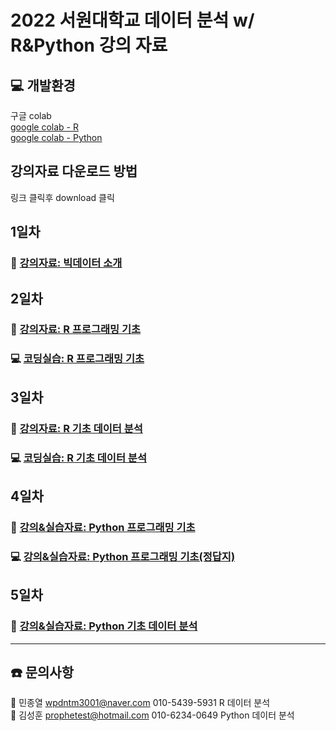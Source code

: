 # 2022 서원대학교 데이터 분석 w/ R&Python 강의 자료

## 💻 개발환경 
구글 colab  
[google colab - R](https://colab.to/r)  
[google colab - Python](https://colab.to/)

## 강의자료 다운로드 방법
링크 클릭후 download 클릭

## 1일차
### 📖 [강의자료: 빅데이터 소개](https://github.com/galmaru/seowon2022/blob/main/files/(%EC%B5%9C%EC%A2%85)(2022.6.22)(1%EC%9D%BC%EC%B0%A8)%20%EB%B9%85%EB%8D%B0%EC%9D%B4%ED%84%B0%EB%8A%94%20%EB%AC%B4%EC%97%87%EC%9D%B8%EA%B0%80.pdf) 

## 2일차
### 📖 [강의자료: R 프로그래밍 기초](https://github.com/galmaru/seowon2022/blob/main/files/(%EC%B5%9C%EC%A2%85)(2022.6.22)(2%EC%9D%BC%EC%B0%A8)%20R%20%ED%94%84%EB%A1%9C%EA%B7%B8%EB%9E%98%EB%B0%8D%20%EA%B8%B0%EC%B4%88.pdf)
### 💻 [코딩실습: R 프로그래밍 기초](https://colab.research.google.com/drive/1tG1msExUj_ykquax21tSYXFdMxuSzj4C?hl=ko)

## 3일차
### 📖 [강의자료: R 기초 데이터 분석](https://github.com/galmaru/seowon2022/blob/main/files/(%EC%B5%9C%EC%A2%85)(2022.6.23)(3%EC%9D%BC%EC%B0%A8)%20R%20%EB%8D%B0%EC%9D%B4%ED%84%B0%20%EB%B6%84%EC%84%9D%20%EA%B8%B0%EC%B4%88.pdf)
### 💻 [코딩실습: R 기초 데이터 분석](https://colab.research.google.com/drive/1-5AldYMnJV3eR4eARj77XTeqN8l_ZMdj?hl=ko#scrollTo=dAGYEn6_AA4r)


## 4일차
### 📖 [강의&실습자료: Python 프로그래밍 기초](https://colab.research.google.com/drive/1FoSYc9s9IpRBVpzrE5vavhCK_QGVJEVi)
### 💻 [강의&실습자료: Python 프로그래밍 기초(정답지)](https://colab.research.google.com/drive/1Z08SUhEds2iRBxUB3JrPX9LDPjNVbbjb)

## 5일차
### 📖 [강의&실습자료: Python 기초 데이터 분석](https://colab.research.google.com/drive/1At_RRxgP1hSK5MrxfmIGz9eAgt82ojtb) 

----
## ☎️ 문의사항 

🐔 민종열 wpdntm3001@naver.com    010-5439-5931  R 데이터 분석  
🐯 김성훈 prophetest@hotmail.com  010-6234-0649  Python 데이터 분석  


